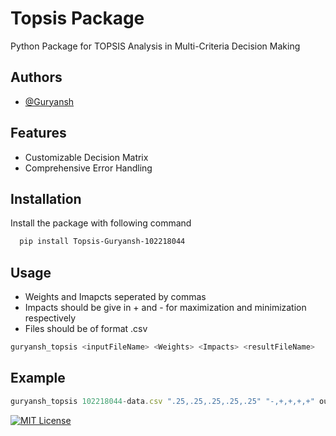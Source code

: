 
# Topsis Package

Python Package for TOPSIS Analysis in Multi-Criteria Decision Making


## Authors

- [@Guryansh](https://www.github.com/Guryansh)


## Features

- Customizable Decision Matrix
- Comprehensive Error Handling


## Installation

Install the package with following command

```bash
  pip install Topsis-Guryansh-102218044
```
    
## Usage
- Weights and Imapcts seperated by commas
- Impacts should be give in + and - for maximization and minimization respectively
- Files should be of format .csv
```bash
guryansh_topsis <inputFileName> <Weights> <Impacts> <resultFileName>
```

## Example
```javascript
guryansh_topsis 102218044-data.csv ".25,.25,.25,.25,.25" "-,+,+,+,+" output.csv

```



[![MIT License](https://img.shields.io/badge/License-MIT-green.svg)](https://choosealicense.com/licenses/mit/)


